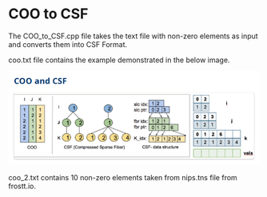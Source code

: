 # COO to CSF
The COO_to_CSF.cpp file takes the text file with non-zero elements as input and converts them into CSF Format.

coo.txt file contains the example demonstrated in the below image.

![Alt text](COO%20and%20CSF.png)



coo_2.txt contains 10 non-zero elements taken from nips.tns file from frostt.io.



